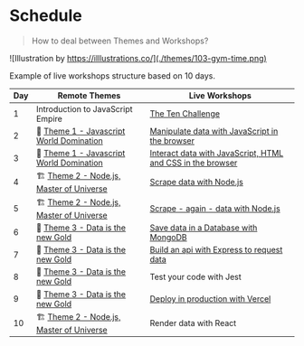 # Schedule

> How to deal between Themes and Workshops?

![Illustration by https://illlustrations.co/](./themes/103-gym-time.png)

Example of live workshops structure based on 10 days.

| Day | Remote Themes | Live Workshops
| --- | --- | ---
| 1 | Introduction to JavaScript Empire | [The Ten Challenge](https://github.com/92bondstreet/ten)
| 2 | 🏁 [Theme 1 - Javascript World Domination](./themes/1.md) |  [Manipulate data with JavaScript in the browser](https://github.com/92bondstreet/clear-fashion/blob/master/workshops/1-manipulate-javascript.md)
| 3 | 🏁 [Theme 1 - Javascript World Domination](./themes/1.md) | [Interact data with JavaScript, HTML and CSS in the browser](https://github.com/92bondstreet/clear-fashion/blob/master/workshops/2-interact-js-css.md)
| 4 | 🏗 [Theme 2 - Node.js, Master of Universe](./themes/2.md) | [Scrape data with Node.js](https://github.com/92bondstreet/clear-fashion/blob/master/workshops/3-scrape-node.md)
| 5 | 🏗 [Theme 2 - Node.js, Master of Universe](./themes/2.md) | [Scrape - again - data with Node.js](https://github.com/92bondstreet/clear-fashion/blob/master/workshops/3-scrape-node.md)
| 6 | 📡 [Theme 3 - Data is the new Gold](./themes/3.md) | [Save data in a Database with MongoDB](https://github.com/92bondstreet/clear-fashion/blob/master/workshops/4-store-mongodb.md)
| 7 | 📡 [Theme 3 - Data is the new Gold](./themes/3.md) | [Build an api with Express to request data](https://github.com/92bondstreet/clear-fashion/blob/master/workshops/5-api-express.md)
| 8 | 📡 [Theme 3 - Data is the new Gold](./themes/3.md) | Test your code with Jest
| 9 | 📡 [Theme 3 - Data is the new Gold](./themes/3.md) | [Deploy in production with Vercel](https://github.com/92bondstreet/clear-fashion/blob/master/workshops/7-deploy.md)
| 10 | 🏗 [Theme 2 - Node.js, Master of Universe](./themes/2.md) | Render data with React

